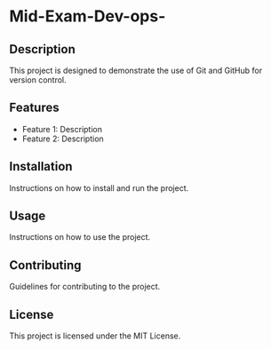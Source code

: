 # Mid-Exam-Dev-ops-

## Description
This project is designed to demonstrate the use of Git and GitHub for version control.

## Features
- Feature 1: Description
- Feature 2: Description

## Installation
Instructions on how to install and run the project.

## Usage
Instructions on how to use the project.

## Contributing
Guidelines for contributing to the project.

## License
This project is licensed under the MIT License.
